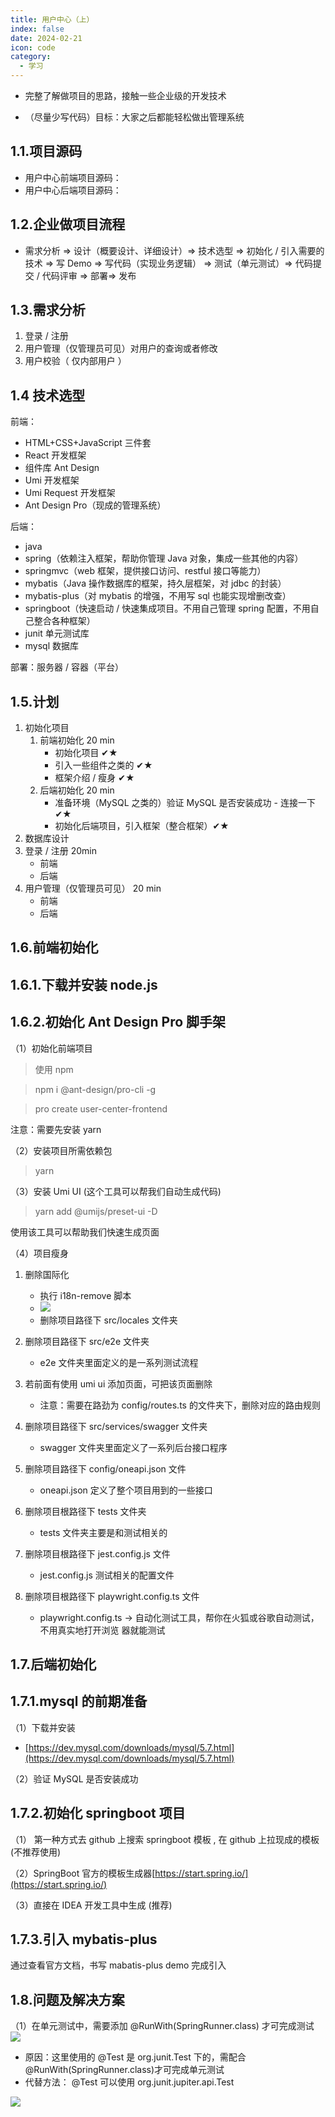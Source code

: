 ```yaml
---
title: 用户中心（上）
index: false
date: 2024-02-21
icon: code
category:
  - 学习
---
```


- 完整了解做项目的思路，接触一些企业级的开发技术

- （尽量少写代码）目标：大家之后都能轻松做出管理系统

## 1.1.项目源码

- 用户中心前端项目源码：
- 用户中心后端项目源码：

## 1.2.企业做项目流程

- 需求分析 => 设计（概要设计、详细设计）=> 技术选型 => 初始化 / 引入需要的技术 => 写 Demo
  => 写代码（实现业务逻辑） => 测试（单元测试）=> 代码提交 / 代码评审 => 部署=> 发布

## 1.3.需求分析

1. 登录 / 注册
2. 用户管理（仅管理员可见）对用户的查询或者修改
3. 用户校验（ 仅内部用户 ）

## 1.4 技术选型

前端：

- HTML+CSS+JavaScript 三件套
- React 开发框架
- 组件库 Ant Design
- Umi 开发框架
- Umi Request 开发框架
- Ant Design Pro（现成的管理系统）

后端：

- java
- spring（依赖注入框架，帮助你管理 Java 对象，集成一些其他的内容）
- springmvc（web 框架，提供接口访问、restful 接口等能力）
- mybatis（Java 操作数据库的框架，持久层框架，对 jdbc 的封装）
- mybatis-plus（对 mybatis 的增强，不用写 sql 也能实现增删改查）
- springboot（快速启动 / 快速集成项目。不用自己管理 spring 配置，不用自己整合各种框架）
- junit 单元测试库
- mysql 数据库

部署：服务器 / 容器（平台）

## 1.5.计划

1. 初始化项目
   1. 前端初始化 20 min
      - 初始化项目 ✔★
      - 引入一些组件之类的 ✔★
      - 框架介绍 / 瘦身 ✔★
   2. 后端初始化 20 min
      - 准备环境（MySQL 之类的）验证 MySQL 是否安装成功 - 连接一下 ✔★
      - 初始化后端项目，引入框架（整合框架）✔★
2. 数据库设计
3. 登录 / 注册 20min
   - 前端
   - 后端
4. 用户管理（仅管理员可见） 20 min
   - 前端
   - 后端

## 1.6.前端初始化

## 1.6.1.下载并安装 node.js

## 1.6.2.初始化 Ant Design Pro 脚手架

（1）初始化前端项目

> 使用 npm

> npm i @ant-design/pro-cli -g

> pro create user-center-frontend

注意：需要先安装 yarn

（2）安装项目所需依赖包

> yarn

（3）安装 Umi UI (这个⼯具可以帮我们⾃动⽣成代码)

> yarn add @umijs/preset-ui -D

使用该工具可以帮助我们快速生成页面

（4）项目瘦身

1. 删除国际化

   - 执行 i18n-remove 脚本
   - ![](./studyProject/2024-02-26%20231747.jpg)
   - 删除项目路径下 src/locales 文件夹

2. 删除项目路径下 src/e2e 文件夹
   - e2e 文件夹里面定义的是一系列测试流程
3. 若前面有使用 umi ui 添加页面，可把该页面删除
   - 注意：需要在路劲为 config/routes.ts 的文件夹下，删除对应的路由规则
4. 删除项目路径下 src/services/swagger 文件夹
   - swagger 文件夹里面定义了一系列后台接口程序
5. 删除项目路径下 config/oneapi.json 文件
   - oneapi.json 定义了整个项目用到的一些接口
6. 删除项目根路径下 tests 文件夹
   - tests 文件夹主要是和测试相关的
7. 删除项目根路径下 jest.config.js 文件
   - jest.config.js 测试相关的配置文件
8. 删除项目根路径下 playwright.config.ts 文件
   - playwright.config.ts -> 自动化测试工具，帮你在火狐或谷歌自动测试，不用真实地打开浏览
     器就能测试

## 1.7.后端初始化

## 1.7.1.mysql 的前期准备

（1）下载并安装

- [https://dev.mysql.com/downloads/mysql/5.7.html](https://dev.mysql.com/downloads/mysql/5.7.html)

（2）验证 MySQL 是否安装成功

## 1.7.2.初始化 springboot 项目

（1） 第⼀种方式去 github 上搜索 springboot 模板 , 在 github 上拉现成的模板(不推荐使用)

（2）SpringBoot 官⽅的模板生成器[https://start.spring.io/](https://start.spring.io/)

（3）直接在 IDEA 开发⼯具中⽣成 (推荐)

## 1.7.3.引入 mybatis-plus

通过查看官方文档，书写 mabatis-plus demo 完成引入

## 1.8.问题及解决方案

（1）在单元测试中，需要添加 @RunWith(SpringRunner.class) 才可完成测试
![](./studyProject/屏幕截图%202024-02-26%20234020.jpg)

- 原因：这里使用的 @Test 是 org.junit.Test 下的，需配合 @RunWith(SpringRunner.class)才可完成单元测试
- 代替方法： @Test 可以使用 org.junit.jupiter.api.Test

![](./studyProject/屏幕截图%202024-02-26%20234327.jpg)
